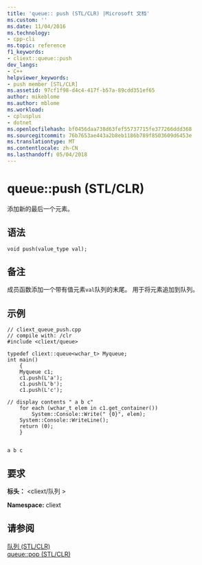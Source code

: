 ```yaml
---
title: 'queue:: push (STL/CLR) |Microsoft 文档'
ms.custom: ''
ms.date: 11/04/2016
ms.technology:
- cpp-cli
ms.topic: reference
f1_keywords:
- cliext::queue::push
dev_langs:
- C++
helpviewer_keywords:
- push member [STL/CLR]
ms.assetid: 97cf1f98-d4c4-417f-b57a-89cdd351ef65
author: mikeblome
ms.author: mblome
ms.workload:
- cplusplus
- dotnet
ms.openlocfilehash: bf0456daa738d63fef55737715fe377266ddd368
ms.sourcegitcommit: 76b7653ae443a2b8eb1186b789f8503609d6453e
ms.translationtype: MT
ms.contentlocale: zh-CN
ms.lasthandoff: 05/04/2018
---
```

# <a name="queuepush-stlclr"></a>queue::push (STL/CLR)
添加新的最后一个元素。  
  
## <a name="syntax"></a>语法  
  
```  
void push(value_type val);  
```  
  
## <a name="remarks"></a>备注  
 成员函数添加一个带有值元素`val`队列的末尾。 用于将元素追加到队列。  
  
## <a name="example"></a>示例  
  
```  
// cliext_queue_push.cpp   
// compile with: /clr   
#include <cliext/queue>   
  
typedef cliext::queue<wchar_t> Myqueue;   
int main()   
    {   
    Myqueue c1;   
    c1.push(L'a');   
    c1.push(L'b');   
    c1.push(L'c');   
  
// display contents " a b c"   
    for each (wchar_t elem in c1.get_container())   
        System::Console::Write(" {0}", elem);   
    System::Console::WriteLine();   
    return (0);   
    }  
  
```  
  
```Output  
a b c  
```  
  
## <a name="requirements"></a>要求  
 **标头：** \<cliext/队列 >  
  
 **Namespace:** cliext  
  
## <a name="see-also"></a>请参阅  
 [队列 (STL/CLR)](../dotnet/queue-stl-clr.md)   
 [queue::pop (STL/CLR)](../dotnet/queue-pop-stl-clr.md)